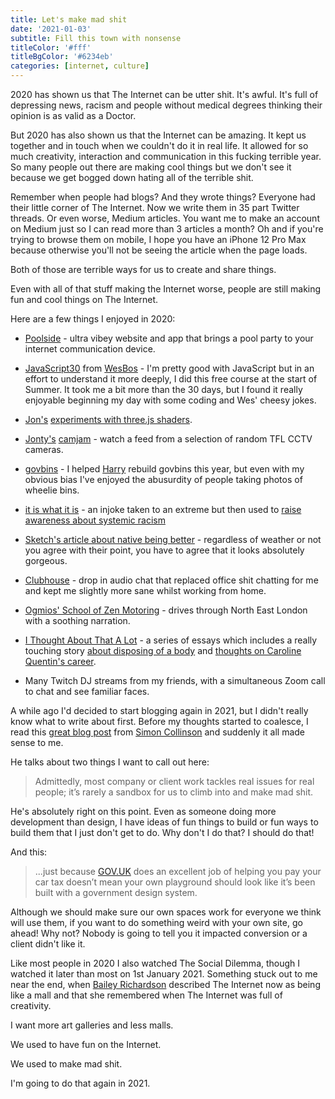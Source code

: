 ```yaml
---
title: Let's make mad shit
date: '2021-01-03'
subtitle: Fill this town with nonsense
titleColor: '#fff'
titleBgColor: '#6234eb'
categories: [internet, culture]
---
```


2020 has shown us that The Internet can be utter shit. It's awful. It's full of depressing news, racism and people without medical degrees thinking their opinion is as valid as a Doctor.

But 2020 has also shown us that the Internet can be amazing. It kept us together and in touch when we couldn't do it in real life. It allowed for so much creativity, interaction and communication in this fucking terrible year. So many people out there are making cool things but we don't see it because we get bogged down hating all of the terrible shit.

Remember when people had blogs? And they wrote things? Everyone had their little corner of The Internet. Now we write them in 35 part Twitter threads. Or even worse, Medium articles. You want me to make an account on Medium just so I can read more than 3 articles a month? Oh and if you're trying to browse them on mobile, I hope you have an iPhone 12 Pro Max because otherwise you'll not be seeing the article when the page loads.

Both of those are terrible ways for us to create and share things.

Even with all of that stuff making the Internet worse, people are still making fun and cool things on The Internet.

Here are a few things I enjoyed in 2020:

- [Poolside](https://poolside.fm/) - ultra vibey website and app that brings a pool party to your internet communication device.

- [JavaScript30](https://javascript30.com/) from [WesBos](https://twitter.com/wesbos) - I'm pretty good with JavaScript but in an effort to understand it more deeply, I did this free course at the start of Summer. It took me a bit more than the 30 days, but I found it really enjoyable beginning my day with some coding and Wes' cheesy jokes.

- [Jon's](https://twitter.com/jongold") [experiments with three.js shaders](https://twitter.com/jongold/status/1294137379020627968?lang=en").

- [Jonty's](https://twitter.com/jonty") [camjam](http://jonty.co.uk/camjam") - watch a feed from a selection of random TFL CCTV cameras.

- [govbins](https://govbins.uk/) - I helped [Harry](https://twitter.com/HarryTrimble") rebuild govbins this year, but even with my obvious bias I've enjoyed the abusurdity of people taking photos of wheelie bins.

- [it is what it is](https://twitter.com/itiseyemoutheye") - an injoke taken to an extreme but then used to [raise awareness about systemic racism](https://knowyourmeme.com/memes/eye-mouth-eye-emoji-%F0%9F%91%81%F0%9F%91%84%F0%9F%91%81")

- [Sketch's article about native being better](https://www.sketch.com/blog/2020/10/26/part-of-your-world-why-we-re-proud-to-build-a-truly-native-mac-app") - regardless of weather or not you agree with their point, you have to agree that it looks absolutely gorgeous.

- [Clubhouse](https://www.joinclubhouse.com/) - drop in audio chat that replaced office shit chatting for me and kept me slightly more sane whilst working from home.

- [Ogmios' School of Zen Motoring](https://www.youtube.com/watch?v=9FEO-XKo4cw") - drives through North East London with a soothing narration.

- [I Thought About That A Lot](https://www.ithoughtaboutthatalot.com/) - a series of essays which includes a really touching story [about disposing of a body](https://www.ithoughtaboutthatalot.com/how-to-dispose-of-a-body") and [thoughts on Caroline Quentin's career](https://www.ithoughtaboutthatalot.com/why-caroline-quentin-isnt-more-famous").

- Many Twitch DJ streams from my friends, with a simultaneous Zoom call to chat and see familiar faces.

A while ago I'd decided to start blogging again in 2021, but I didn't really know what to write about first. Before my thoughts started to coalesce, I read this [great blog post](https://colly.com/articles/this-used-to-be-our-playground") from [Simon Collinson](https://twitter.com/colly") and suddenly it all made sense to me.

He talks about two things I want to call out here:

> Admittedly, most company or client work tackles real issues for real people; it’s rarely a sandbox for us to climb into and make mad shit.

He's absolutely right on this point. Even as someone doing more development than design, I have ideas of fun things to build or fun ways to build them that I just don't get to do. Why don't I do that? I should do that!

And this:

> ...just because [GOV.UK](https://gov.uk") does an excellent job of helping you pay your car tax doesn’t mean your own playground should look like it’s been built with a government design system.

Although we should make sure our own spaces work for everyone we think will use them, if you want to do something weird with your own site, go ahead! Why not? Nobody is going to tell you it impacted conversion or a client didn't like it.

Like most people in 2020 I also watched The Social Dilemma, though I watched it later than most on 1st January 2021. Something stuck out to me near the end, when [Bailey Richardson](https://twitter.com/baileyelaine") described The Internet now as being like a mall and that she remembered when The Internet was full of creativity.

I want more art galleries and less malls.

We used to have fun on the Internet.

We used to make mad shit.

I'm going to do that again in 2021.
